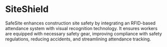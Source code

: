 # SiteShield
SafeSite enhances construction site safety by integrating an RFID-based attendance system with visual recognition technology. It ensures workers are equipped with necessary safety gear, improving compliance with safety regulations, reducing accidents, and streamlining attendance tracking.

